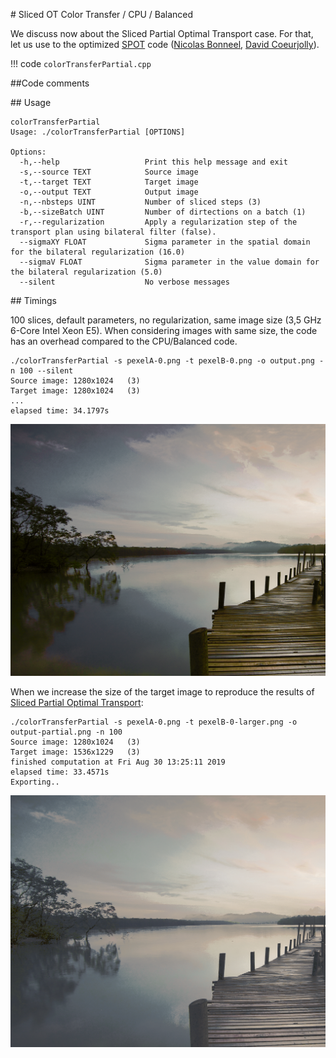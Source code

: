 # Sliced OT Color Transfer / CPU / Balanced

We discuss now about the Sliced Partial Optimal Transport case. For that, let us use to the optimized [SPOT](https://github.com/nbonneel/spot/) code ([Nicolas Bonneel](https://perso.liris.cnrs.fr/nicolas.bonneel/), [David Coeurjolly](https://perso.liris.cnrs.fr/david.coeurjolly/)).

!!! code
    `colorTransferPartial.cpp`

##Code comments

## Usage

```
colorTransferPartial
Usage: ./colorTransferPartial [OPTIONS]

Options:
  -h,--help                   Print this help message and exit
  -s,--source TEXT            Source image
  -t,--target TEXT            Target image
  -o,--output TEXT            Output image
  -n,--nbsteps UINT           Number of sliced steps (3)
  -b,--sizeBatch UINT         Number of dirtections on a batch (1)
  -r,--regularization         Apply a regularization step of the transport plan using bilateral filter (false).
  --sigmaXY FLOAT             Sigma parameter in the spatial domain for the bilateral regularization (16.0)
  --sigmaV FLOAT              Sigma parameter in the value domain for the bilateral regularization (5.0)
  --silent                    No verbose messages
```

## Timings

100 slices, default parameters, no regularization, same image size (3,5 GHz 6-Core Intel Xeon E5). When considering images with same size, the code has an overhead compared to the CPU/Balanced code.

```
./colorTransferPartial -s pexelA-0.png -t pexelB-0.png -o output.png -n 100 --silent
Source image: 1280x1024   (3)
Target image: 1280x1024   (3)
...
elapsed time: 34.1797s
```

![](images/output2.png)


When we increase the size of the target image to reproduce the results of [Sliced Partial Optimal Transport](https://perso.liris.cnrs.fr/nicolas.bonneel/spot/):
```
./colorTransferPartial -s pexelA-0.png -t pexelB-0-larger.png -o output-partial.png -n 100
Source image: 1280x1024   (3)
Target image: 1536x1229   (3)
finished computation at Fri Aug 30 13:25:11 2019
elapsed time: 33.4571s
Exporting..
```

![](images/output-partial.png)
